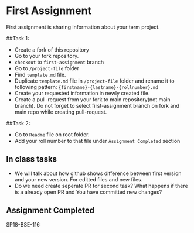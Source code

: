 # First Assignment

First assignment is sharing information about your term project.

##Task 1:
- Create a fork of this repository
- Go to your fork repository.
- `checkout` to `first-assignment` branch 
- Go to `/project-file` folder 
- Find `template.md` file.
- Duplicate `template.md` file in `/project-file` folder and rename it to following pattern: `{firstname}-{lastname}-{rollnumber}.md`
- Create your requested information in newly created file.
- Create a pull-request from your fork to main repository(not main branch). Do not forget to select first-assignment branch on fork and main repo while creating pull-request.

##Task 2:
 - Go to `Readme` file on root folder.
 - Add your roll number to that file under `Assignment Completed` section

## In class tasks
- We will talk about how github shows difference between first version and your new version. For editted files and new files.
- Do we need create seperate PR for second task? What happens if there is a already open PR and You have committed new changes?


## Assignment Completed 
SP18-BSE-116
